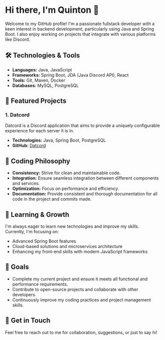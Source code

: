 # Hi there, I'm Quinton 👋

Welcome to my GitHub profile! I'm a passionate fullstack developer with a keen interest in backend development, particularly using Java and Spring Boot. I also enjoy working on projects that integrate with various platforms like Discord.

## 🛠️ Technologies & Tools

- **Languages:** Java, JavaScript
- **Frameworks:** Spring Boot, JDA (Java Discord API), React
- **Tools:** Git, Maven, Docker
- **Databases:** MySQL, PostgreSQL

## 🌟 Featured Projects

### 1. Datcord
Datcord is a Discord application that aims to provide a uniquely configurable experience for each server it is in.

- **Technologies:** Java, Spring Boot, PostgreSQL
- **GitHub:** [Datcord](https://github.com/Discord-or-Datcord)

## 📝 Coding Philosophy

- **Consistency:** Strive for clean and maintainable code.
- **Integration:** Ensure seamless integration between different components and services.
- **Optimization:** Focus on performance and efficiency.
- **Documentation:** Provide consistent and thorough documentation for all code in the project and commits made.

## 🌱 Learning & Growth

I'm always eager to learn new technologies and improve my skills. Currently, I'm focusing on:

- Advanced Spring Boot features
- Cloud-based solutions and microservices architecture
- Enhancing my front-end skills with modern JavaScript frameworks

## 🎯 Goals

- Complete my current project and ensure it meets all functional and performance requirements.
- Contribute to open-source projects and collaborate with other developers.
- Continuously improve my coding practices and project management skills.

## 💬 Get in Touch

Feel free to reach out to me for collaboration, suggestions, or just to say hi!
